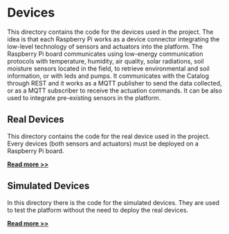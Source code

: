 # Devices

This directory contains the code for the devices used in the project.
The idea is that each Raspberry Pi works as a device connector integrating the low-level technology of sensors  and actuators into the platform. The Raspberry Pi board communicates using low-energy communication protocols with temperature, humidity, air quality, solar radiations, soil moisture sensors located in the field, to retrieve environmental and soil information, or with leds and pumps. It communicates with the Catalog through REST and it works as a MQTT publisher to send the data collected, or as a MQTT subscriber to receive the actuation commands. It can be also used to integrate pre-existing sensors in the platform.

## Real Devices

This directory contains the code for the real device used in the project. Every devices (both sensors and actuators) must be deployed on a Raspberry Pi board.

**[Read more >>](./RealDevices/)**

## Simulated Devices

In this directory there is the code for the simulated devices. They are used to test the platform without the need to deploy the real devices.

**[Read more >>](./SimulatedDevices/)**